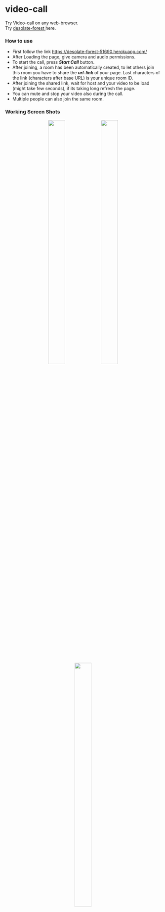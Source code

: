 # video-call

Try Video-call on any web-browser. <br>
Try <a href='https://desolate-forest-51690.herokuapp.com/'> desolate-forest </a> here.

### How to use
<ul>
  <li> First follow the link <a href='https://desolate-forest-51690.herokuapp.com/'> https://desolate-forest-51690.herokuapp.com/ </a> </li>
  <li> After Loading the page, give camera and audio permissions. </li>
  <li> To start the call, press <b><i>Start Call</i></b> button. </li>
  <li> After joining, a room has been automatically created, to let others join this room you have to share the <b><i>url-link</i></b> of your page. Last characters of the link (characters after base URL) is your unique room ID. </li>
  
  <li> After joining the shared link, wait for host and your video to be load (might take few seconds), if its taking long refresh the page. </li>
  <li> You can mute and stop your video also during the call. </li>
  <li> Multiple people can also join the same room. </li>
  
</ul>

### Working Screen Shots

<center> 
  <div>
    <img src="https://user-images.githubusercontent.com/58907200/188474560-1119f70d-278a-4b97-8778-72568aa68a33.png" width=33% height=45%>
    <img src="https://user-images.githubusercontent.com/58907200/188474549-00837cd3-0fbb-47ca-879c-0dc29497e4a0.png" width=33% height=45%>
    <img src="https://user-images.githubusercontent.com/58907200/188474576-8cc2867a-72ef-42b4-a2b4-3879a603f0c4.png" width=33% height=45%>
    
  </div>
</center>
